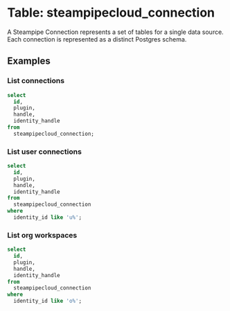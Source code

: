# Table: steampipecloud_connection

A Steampipe Connection represents a set of tables for a single data source. Each connection is represented as a distinct Postgres schema.

## Examples

### List connections

```sql
select
  id,
  plugin,
  handle,
  identity_handle
from
  steampipecloud_connection;
```

### List user connections

```sql
select
  id,
  plugin,
  handle,
  identity_handle
from
  steampipecloud_connection
where
  identity_id like 'u%';
```

### List org workspaces

```sql
select
  id,
  plugin,
  handle,
  identity_handle
from
  steampipecloud_connection
where
  identity_id like 'o%';
```
